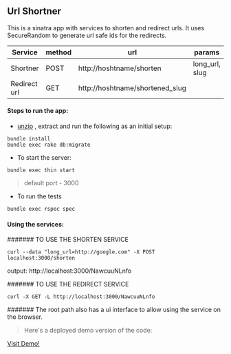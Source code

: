 ## Url Shortner

This is a sinatra app with services to shorten and redirect urls.
It uses SecureRandom to generate url safe ids for the redirects.

Service       | method  | url                                 | params          | output        |
--------------|---------|-------------------------------------|-----------------|---------------|
Shortner      | POST    | http://hoshtname/shorten            | long_url, slug  |shortened_slug |
Redirect url  | GET     | http://hoshtname/shortened_slug     |                 |redirect       |


#### Steps to run the app:

* [unzip](https://github.com/andrewsheelan/url_shortner/archive/master.zip) , extract and run the following as an initial setup:

```
bundle install
bundle exec rake db:migrate
```

* To start the server:

```
bundle exec thin start
```

> default port - 3000

* To run the tests

```
bundle exec rspec spec
```

#### Using the services:
####### TO USE THE SHORTEN SERVICE

```
curl --data "long_url=http://google.com" -X POST localhost:3000/shorten
```
output: http://localhost:3000/NawcuuNLnfo

####### TO USE THE REDIRECT SERVICE
```
curl -X GET -L http://localhost:3000/NawcuuNLnfo
```

####### The root path also has a ui interface to allow using the service on the browser.

> Here's a deployed demo version of the code:

[Visit Demo!](https://immense-taiga-2935.herokuapp.com)
